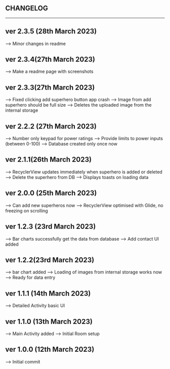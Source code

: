CHANGELOG
--------------------------------
--------------------------------

ver 2.3.5 (28th March 2023)
----------------------------
--> Minor changes in readme

ver 2.3.4(27th March 2023)
----------------------------
--> Make a readme page with screenshots

ver 2.3.3(27th March 2023)
-----------------------------
--> Fixed clicking add superhero button app crash
--> Image from add superhero should be full size
--> Deletes the uploaded image from the internal storage

ver 2.2.2 (27th March 2023)
-----------------------------
--> Number only keypad for power ratings
--> Provide limits to power inputs (between 0-100)
--> Database created only once now

ver 2.1.1(26th March 2023)
-----------------------------
--> RecyclerView updates immediately when superhero is added or deleted
--> Delete the superhero from DB
--> Displays toasts on loading data

ver 2.0.0 (25th March 2023)
-----------------------------
--> Can add new superheros now
--> RecyclerView optimised with Glide, no freezing on scrolling

ver 1.2.3 (23rd March 2023)
------------------------------
--> Bar charts successfully get the data from database
--> Add contact UI added

ver 1.2.2(23rd March 2023)
-------------------------------
--> bar chart added
--> Loading of images from internal storage works now
--> Ready for data entry

ver 1.1.1 (14th March 2023)
--------------------------------
--> Detailed Activity basic UI

ver 1.1.0 (13th March 2023)
--------------------------------
--> Main Activity added
--> Initial Room setup

ver 1.0.0 (12th March 2023)
--------------------------------
--> Initial commit